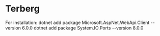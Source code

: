 # Terberg

For installation:
dotnet add package Microsoft.AspNet.WebApi.Client --version 6.0.0
dotnet add package System.IO.Ports --version 8.0.0
